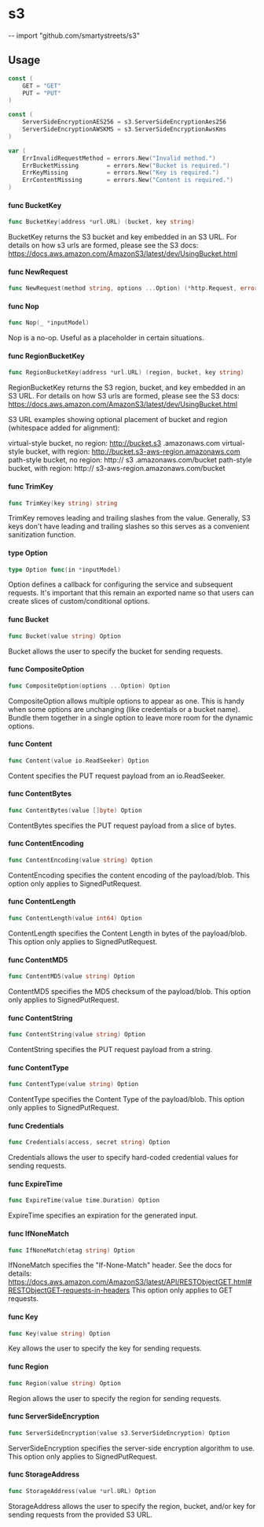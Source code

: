 # s3
--
    import "github.com/smartystreets/s3"


## Usage

```go
const (
	GET = "GET"
	PUT = "PUT"
)
```

```go
const (
	ServerSideEncryptionAES256 = s3.ServerSideEncryptionAes256
	ServerSideEncryptionAWSKMS = s3.ServerSideEncryptionAwsKms
)
```

```go
var (
	ErrInvalidRequestMethod = errors.New("Invalid method.")
	ErrBucketMissing        = errors.New("Bucket is required.")
	ErrKeyMissing           = errors.New("Key is required.")
	ErrContentMissing       = errors.New("Content is required.")
)
```

#### func  BucketKey

```go
func BucketKey(address *url.URL) (bucket, key string)
```
BucketKey returns the S3 bucket and key embedded in an S3 URL. For details on
how s3 urls are formed, please see the S3 docs:
https://docs.aws.amazon.com/AmazonS3/latest/dev/UsingBucket.html

#### func  NewRequest

```go
func NewRequest(method string, options ...Option) (*http.Request, error)
```

#### func  Nop

```go
func Nop(_ *inputModel)
```
Nop is a no-op. Useful as a placeholder in certain situations.

#### func  RegionBucketKey

```go
func RegionBucketKey(address *url.URL) (region, bucket, key string)
```
RegionBucketKey returns the S3 region, bucket, and key embedded in an S3 URL.
For details on how S3 urls are formed, please see the S3 docs:
https://docs.aws.amazon.com/AmazonS3/latest/dev/UsingBucket.html

S3 URL examples showing optional placement of bucket and region (whitespace
added for alignment):

virtual-style bucket, no region: http://bucket.s3 .amazonaws.com virtual-style
bucket, with region: http://bucket.s3-aws-region.amazonaws.com path-style
bucket, no region: http:// s3 .amazonaws.com/bucket path-style bucket, with
region: http:// s3-aws-region.amazonaws.com/bucket

#### func  TrimKey

```go
func TrimKey(key string) string
```
TrimKey removes leading and trailing slashes from the value. Generally, S3 keys
don't have leading and trailing slashes so this serves as a convenient
sanitization function.

#### type Option

```go
type Option func(in *inputModel)
```

Option defines a callback for configuring the service and subsequent requests.
It's important that this remain an exported name so that users can create slices
of custom/conditional options.

#### func  Bucket

```go
func Bucket(value string) Option
```
Bucket allows the user to specify the bucket for sending requests.

#### func  CompositeOption

```go
func CompositeOption(options ...Option) Option
```
CompositeOption allows multiple options to appear as one. This is handy when
some options are unchanging (like credentials or a bucket name). Bundle them
together in a single option to leave more room for the dynamic options.

#### func  Content

```go
func Content(value io.ReadSeeker) Option
```
Content specifies the PUT request payload from an io.ReadSeeker.

#### func  ContentBytes

```go
func ContentBytes(value []byte) Option
```
ContentBytes specifies the PUT request payload from a slice of bytes.

#### func  ContentEncoding

```go
func ContentEncoding(value string) Option
```
ContentEncoding specifies the content encoding of the payload/blob. This option
only applies to SignedPutRequest.

#### func  ContentLength

```go
func ContentLength(value int64) Option
```
ContentLength specifies the Content Length in bytes of the payload/blob. This
option only applies to SignedPutRequest.

#### func  ContentMD5

```go
func ContentMD5(value string) Option
```
ContentMD5 specifies the MD5 checksum of the payload/blob. This option only
applies to SignedPutRequest.

#### func  ContentString

```go
func ContentString(value string) Option
```
ContentString specifies the PUT request payload from a string.

#### func  ContentType

```go
func ContentType(value string) Option
```
ContentType specifies the Content Type of the payload/blob. This option only
applies to SignedPutRequest.

#### func  Credentials

```go
func Credentials(access, secret string) Option
```
Credentials allows the user to specify hard-coded credential values for sending
requests.

#### func  ExpireTime

```go
func ExpireTime(value time.Duration) Option
```
ExpireTime specifies an expiration for the generated input.

#### func  IfNoneMatch

```go
func IfNoneMatch(etag string) Option
```
IfNoneMatch specifies the "If-None-Match" header. See the docs for details:
https://docs.aws.amazon.com/AmazonS3/latest/API/RESTObjectGET.html#RESTObjectGET-requests-in-headers
This option only applies to GET requests.

#### func  Key

```go
func Key(value string) Option
```
Key allows the user to specify the key for sending requests.

#### func  Region

```go
func Region(value string) Option
```
Region allows the user to specify the region for sending requests.

#### func  ServerSideEncryption

```go
func ServerSideEncryption(value s3.ServerSideEncryption) Option
```
ServerSideEncryption specifies the server-side encryption algorithm to use. This
option only applies to SignedPutRequest.

#### func  StorageAddress

```go
func StorageAddress(value *url.URL) Option
```
StorageAddress allows the user to specify the region, bucket, and/or key for
sending requests from the provided S3 URL.

